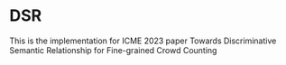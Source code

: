 # DSR

This is the implementation for ICME 2023 paper Towards Discriminative Semantic Relationship for Fine-grained Crowd Counting
